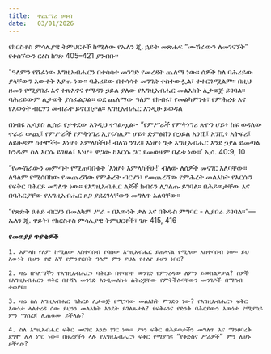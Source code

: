 ```yaml
---
title:  ተጨማሪ ሀሳብ
date:   03/01/2026
---
```


የክርስቶስ ምሳሌያዊ ትምህርቶች ከሚለው የኤለን ጂ. ኋይት መጽሐፍ “ሙሽራውን ለመገናኘት” የተሰኘውን ርዕስ ከገጽ 405–421 ያንብቡ።

"ዓለምን የሸፈነው እግዚአብሔርን በተሳሳተ መንገድ የመረዳት ጨለማ ነው። ሰዎች ስለ ባሕሪይው ያላቸውን እውቀት እያጡ ነው። ባሕሪይው በተሳሳተ መንገድ ተስተውሏል፣ ተተርጉሟልም። በዚህ ዘመን የሚያበራ እና ተጽእኖና የማዳን ኃይል ያለው የእግዚአብሔር መልእክት ሊታወጅ ይገባል። ባሕሪይውም ሊታወቅ ያስፈልጋል። ወደ ጨለማው ዓለም የክብሩ፣ የመልካምነቱ፣ የምሕረቱ እና የእውነት ብርሃን መብራት ይኖርበታል። እግዚአብሔር እንዲሁ ይወዳል

በነብዩ ኢሳያስ ሊሰራ የታቀደው እንዲህ ተገልጧል፡- “የምሥራች የምትነግሪ ጽዮን ሆይ፥ ከፍ ወዳለው ተራራ ውጪ፤ የምሥራች የምትነግሪ ኢየሩሳሌም ሆይ፥ ድምፅሽን በኃይል አንሺ፤ አንሺ፥ አትፍሪ፤ ለይሁዳም ከተሞች፡- እነሆ፥ አምላካችሁ! ብለሽ ንገሪ። እነሆ፥ ጌታ እግዚአብሔር እንደ ኃያል ይመጣል ክንዱም ስለ እርሱ ይገዛል፤ እነሆ፥ ዋጋው ከእርሱ ጋር ደመወዙም በፊቱ ነው።’ ኢሳ. 40:9, 10

“የሙሽራውን መምጣት የሚጠባበቁት ‘እነሆ፥ አምላካችሁ!’ ብለው ለሰዎች መናገር አለባቸው። ለዓለም የሚሰበከው የመጨረሻው የምሕረት ብርሃን፣ የመጨረሻው የምሕረት መልእክት የእርሱን የፍቅር ባሕርይ መግለጥ ነው። የእግዚአብሔር ልጆች ክብሩን ሊገልጡ ይገባል። በሕይወታቸው እና በባሕርያቸው የእግዚአብሔር ጸጋ ያደረገላቸውን መግለጥ አለባቸው።

“የጽድቅ ፀሐይ ብርሃን በመልካም ሥራ - በእውነት ቃል እና በቅዱስ ምግባር - ሊያበራ ይገባል።”— ኤለን ጂ. ዋይት፣ የክርስቶስ ምሳሌያዊ ትምህርቶች፣ ገጽ 415, 416


**የመወያያ ጥያቄዎች**

`1. አምላክ የለም ከሚለው አስተሳሰብ የባሰው እግዚአብሔር ይጠላናል የሚለው አስተሳሰብ ነው። ይህ እውነት ቢሆን ኖሮ እኛ የምንኖርበት ዓለም ምን ያህል የተለየ ይሆን ነበር?`

`2. ዛሬ በዓለማችን የእግዚአብሔርን ባሕርይ በተሳሰተ መንገድ የምንረዳው ለምን ይመስልዎታል? ሰዎች የእግዚአብሔርን ፍቅር በተሻለ መንገድ እንዲመለከቱ ልትረዷቸው የምትችሉባቸውን መንገዶች በማሰብ ተወያዩ።`

`3. ዛሬ ስለ እግዚአብሔር ባሕርይ ሊታወጅ የሚገባው መልእክት ምንድን ነው? የእግዚአብሔርን ፍቅር እውነታ ላልተረዳ ሰው ይህንን መልእክት እንዴት ይገልጹታል? የፍቅሩንና የድንቅ ባሕርይውን እውነታ የሚያሳይ ምን ማስረጃ ሊጠቁሙ ይችላሉ?`

`4. ስለ እግዚአብሔር ፍቅር መናገር አንድ ነገር ነው። ያንን ፍቅር በሕይወታችን መግለጥ እና ማንፀባረቅ ደግሞ ሌላ ነገር ነው። በዙሪያችን ላሉ የእግዚአብሔርን ፍቅር የሚያሳዩ “የቅድስና ሥራዎች” ምን ሊሆኑ ይችላሉ?`